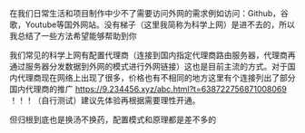 在我们日常生活和项目制作中少不了需要访问外网的需求例如访问：Github，谷歌，Youtube等国外网站。没有梯子（这里我简称为科学上网）是进不去的，所以我总结了一些方法希望能够帮助到你

我们常见的科学上网有配置代理商（连接到国内指定代理商路由服务器，代理商再通过服务器分发数据到外网的模式进行外网链接）这也是目前主流的方式。对于国内代理商现在网络上出现了很多，价格也有不相同的地方这里有个连接列出了部分国内代理商的推广
https://9.234456.xyz/abc.html?t=638722756871008069
！！！（自行测试）建议先体验再根据需要理性开通。

但归根到底也是换汤不换药，配置模式和原理都是差不多的
